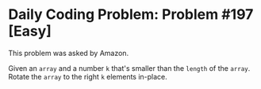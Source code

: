 # Daily Coding Problem: Problem #197 [Easy]

This problem was asked by Amazon.

Given an `array` and a number `k` that's smaller than the `length` of the `array`.  
Rotate the `array` to the right `k` elements in-place.
